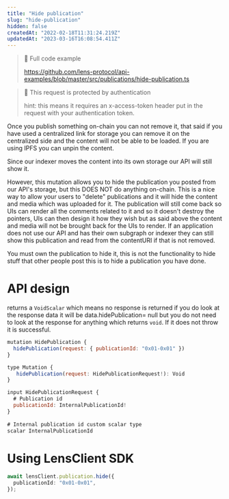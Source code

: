 ```yaml
---
title: "Hide publication"
slug: "hide-publication"
hidden: false
createdAt: "2022-02-18T11:31:24.219Z"
updatedAt: "2023-03-16T16:08:54.411Z"
---
```

> 📘 Full code example
> 
> <https://github.com/lens-protocol/api-examples/blob/master/src/publications/hide-publication.ts>

> 🚧 This request is protected by authentication
> 
> hint: this means it requires an x-access-token header put in the request with your authentication token.

Once you publish something on-chain you can not remove it, that said if you have used a centralized link for storage you can remove it on the centralized side and the content will not be able to be loaded. If you are using IPFS you can unpin the content.

Since our indexer moves the content into its own storage our API will still show it.

However, this mutation allows you to hide the publication you posted from our API's storage, but this DOES NOT do anything on-chain. This is a nice way to allow your users to "delete" publications and it will hide the content and media which was uploaded for it. The publication will still come back so UIs can render all the comments related to it and so it doesn't destroy the pointers, UIs can then design it how they wish but as said above the content and media will not be brought back for the UIs to render. If an application does not use our API and has their own subgraph or indexer they can still show this publication and read from the contentURI if that is not removed. 

You must own the publication to hide it, this is not the functionality to hide stuff that other people post this is to hide a publication you have done. 

# API design

returns a `VoidScalar` which means no response is returned if you do look at the response data it will be data.hidePublication= null but you do not need to look at the response for anything which returns `void`. If it does not throw it is successful. 

```javascript Example operation
mutation HidePublication {
  hidePublication(request: { publicationId: "0x01-0x01" })
}
```
```javascript Query interface
type Mutation {
   hidePublication(request: HidePublicationRequest!): Void
}
```
```javascript Request
input HidePublicationRequest {
  # Publication id
  publicationId: InternalPublicationId!
}
  
# Internal publication id custom scalar type
scalar InternalPublicationId
```



# 

# Using LensClient SDK

```typescript
await lensClient.publication.hide({  
  publicationId: "0x01-0x01",  
});
```